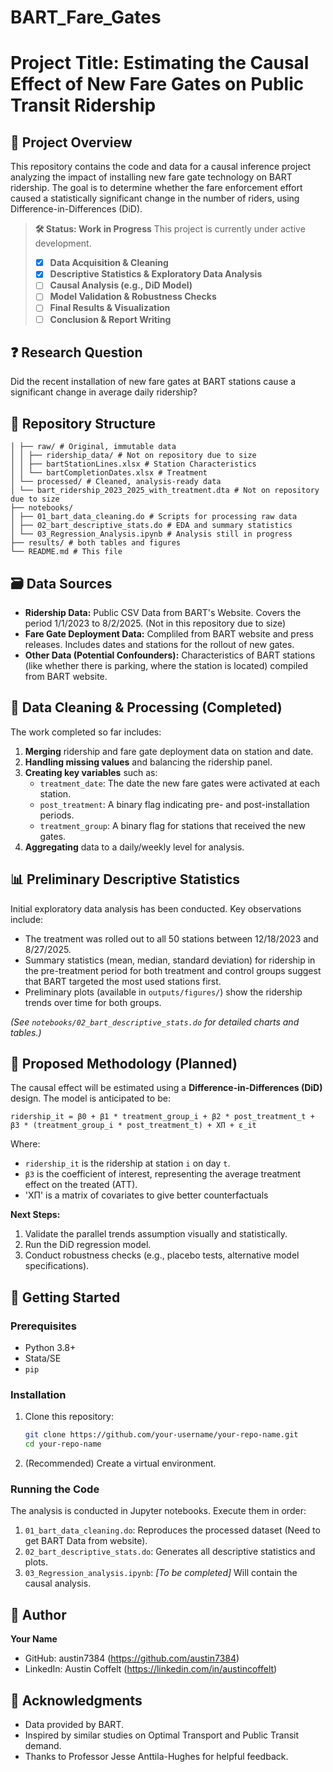 # BART_Fare_Gates

# Project Title: Estimating the Causal Effect of New Fare Gates on Public Transit Ridership

## 📖 Project Overview

This repository contains the code and data for a causal inference project analyzing the impact of installing new fare gate technology on BART ridership. The goal is to determine whether the fare enforcement effort caused a statistically significant change in the number of riders, using Difference-in-Differences (DiD).

> **🛠️ Status: Work in Progress**
> This project is currently under active development.
> - [x] **Data Acquisition & Cleaning**
> - [x] **Descriptive Statistics & Exploratory Data Analysis**
> - [ ] **Causal Analysis (e.g., DiD Model)**
> - [ ] **Model Validation & Robustness Checks**
> - [ ] **Final Results & Visualization**
> - [ ] **Conclusion & Report Writing**

## ❓ Research Question

Did the recent installation of new fare gates at BART stations cause a significant change in average daily ridership?

## 📁 Repository Structure

```├── data/
│ ├── raw/ # Original, immutable data
│ │ ├── ridership_data/ # Not on repository due to size
│ │ ├── bartStationLines.xlsx # Station Characteristics
│ │ └── bartCompletionDates.xlsx # Treatment
│ └── processed/ # Cleaned, analysis-ready data
│ └── bart_ridership_2023_2025_with_treatment.dta # Not on repository due to size
├── notebooks/
│ ├── 01_bart_data_cleaning.do # Scripts for processing raw data
│ ├── 02_bart_descriptive_stats.do # EDA and summary statistics
│ └── 03_Regression_Analysis.ipynb # Analysis still in progress
├── results/ # both tables and figures
└── README.md # This file
```

## 🗃️ Data Sources

*   **Ridership Data:** Public CSV Data from BART's Website. Covers the period 1/1/2023 to 8/2/2025. (Not in this repository due to size)
*   **Fare Gate Deployment Data:** Compliled from BART website and press releases. Includes dates and stations for the rollout of new gates.
*   **Other Data (Potential Confounders):** Characteristics of BART stations (like whether there is parking, where the station is located) compiled from BART website.

## 🧹 Data Cleaning & Processing (Completed)

The work completed so far includes:
1.  **Merging** ridership and fare gate deployment data on station and date.
2.  **Handling missing values** and balancing the ridership panel.
3.  **Creating key variables** such as:
    *   `treatment_date`: The date the new fare gates were activated at each station.
    *   `post_treatment`: A binary flag indicating pre- and post-installation periods.
    *   `treatment_group`: A binary flag for stations that received the new gates.
4.  **Aggregating** data to a daily/weekly level for analysis.

## 📊 Preliminary Descriptive Statistics

Initial exploratory data analysis has been conducted. Key observations include:
*   The treatment was rolled out to all 50 stations between 12/18/2023 and 8/27/2025.
*   Summary statistics (mean, median, standard deviation) for ridership in the pre-treatment period for both treatment and control groups suggest that BART targeted the most used stations first.
*   Preliminary plots (available in `outputs/figures/`) show the ridership trends over time for both groups.

*(See `notebooks/02_bart_descriptive_stats.do` for detailed charts and tables.)*

## 🔬 Proposed Methodology (Planned)

The causal effect will be estimated using a **Difference-in-Differences (DiD)** design. The model is anticipated to be:

`ridership_it = β0 + β1 * treatment_group_i + β2 * post_treatment_t + β3 * (treatment_group_i * post_treatment_t) + XΠ + ε_it`

Where:
*   `ridership_it` is the ridership at station `i` on day `t`.
*   `β3` is the coefficient of interest, representing the average treatment effect on the treated (ATT).
*   'XΠ' is a matrix of covariates to give better counterfactuals

**Next Steps:**
1.  Validate the parallel trends assumption visually and statistically.
2.  Run the DiD regression model.
3.  Conduct robustness checks (e.g., placebo tests, alternative model specifications).

## 🚀 Getting Started

### Prerequisites

*   Python 3.8+
*   Stata/SE
*   `pip`

### Installation

1.  Clone this repository:
    ```bash
    git clone https://github.com/your-username/your-repo-name.git
    cd your-repo-name
    ```
2.  (Recommended) Create a virtual environment.

### Running the Code

The analysis is conducted in Jupyter notebooks. Execute them in order:
1.  `01_bart_data_cleaning.do`: Reproduces the processed dataset (Need to get BART Data from website).
2.  `02_bart_descriptive_stats.do`: Generates all descriptive statistics and plots.
3.  `03_Regression_analysis.ipynb`: *[To be completed]* Will contain the causal analysis.

## 👤 Author

**Your Name**
*   GitHub: austin7384 (https://github.com/austin7384)
*   LinkedIn: Austin Coffelt (https://linkedin.com/in/austincoffelt)


## 🙏 Acknowledgments

*   Data provided by BART.
*   Inspired by similar studies on Optimal Transport and Public Transit demand.
*   Thanks to Professor Jesse Anttila-Hughes for helpful feedback.
